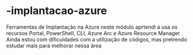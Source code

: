 # -implantacao-azure
Ferramentas de Implantação na Azure
neste módulo aprtendi a usa os recursos Portal, PowerShell, CLI,
Azure Arc e Azure Resource Manager
Ainda estou com dificuldades com a utilização de códigos, mas pretrendo estudar mais para melhorar nessa área
